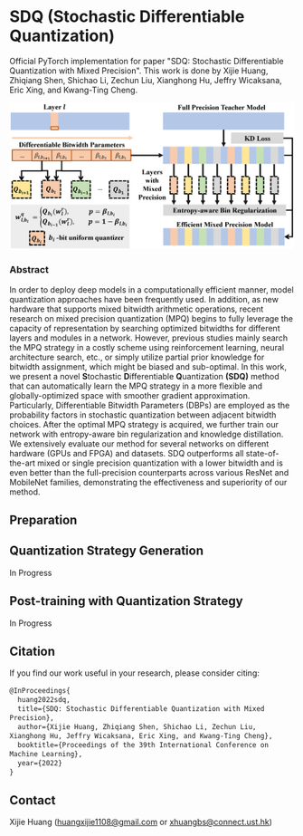 # SDQ (Stochastic Differentiable Quantization)
Official PyTorch implementation for paper "SDQ: Stochastic Differentiable Quantization with Mixed Precision". This work is done by Xijie Huang, Zhiqiang Shen, Shichao Li, Zechun Liu, Xianghong Hu, Jeffry Wicaksana, Eric Xing, and Kwang-Ting Cheng.

![framework](./images/intro.png)

### Abstract 

In order to deploy deep models in a computationally efficient manner, model quantization approaches have been frequently used. In addition, as new hardware that supports mixed bitwidth arithmetic operations, recent research on mixed precision quantization (MPQ) begins to fully leverage the capacity of representation by searching optimized bitwidths for different layers and modules in a network. However, previous studies mainly search the MPQ strategy in a costly scheme using reinforcement learning, neural architecture search, etc., or simply utilize partial prior knowledge for bitwidth assignment, which might be biased and sub-optimal.
In this work, we present a novel **S**tochastic **D**ifferentiable **Q**uantization **(SDQ)** method that can automatically learn the MPQ strategy in a more flexible and globally-optimized space with smoother gradient approximation. Particularly, Differentiable Bitwidth Parameters (DBPs) are employed as the probability factors in stochastic quantization between adjacent bitwidth choices. After the optimal MPQ strategy is acquired, we further train our network with entropy-aware bin regularization and knowledge distillation. We extensively evaluate our method for several networks on different hardware (GPUs and FPGA) and datasets. SDQ outperforms all state-of-the-art mixed or single precision quantization with a lower bitwidth and is even better than the full-precision counterparts across various ResNet and MobileNet families, demonstrating the effectiveness and superiority of our method. 

## Preparation



## Quantization Strategy Generation

In Progress



## Post-training with Quantization Strategy

In Progress



## Citation

If you find our work useful in your research, please consider citing:

```
@InProceedings{
  huang2022sdq,
  title={SDQ: Stochastic Differentiable Quantization with Mixed Precision},
  author={Xijie Huang, Zhiqiang Shen, Shichao Li, Zechun Liu, Xianghong Hu, Jeffry Wicaksana, Eric Xing, and Kwang-Ting Cheng},
  booktitle={Proceedings of the 39th International Conference on Machine Learning},
  year={2022}
}
```

## Contact

Xijie Huang (huangxijie1108@gmail.com or xhuangbs@connect.ust.hk)
